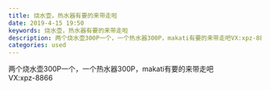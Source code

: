 ```yaml
---
title: 烧水壶，热水器有要的来带走啦
date: 2019-4-15 19:50
keywords: 烧水壶，热水器有要的来带走啦
description: 两个烧水壶300P一个，一个热水器300P，makati有要的来带走吧VX:xpz-8866
categories: used
---
```

<td class="t_f" id="postmessage_3508781">

两个烧水壶300P一个，一个热水器300P，makati有要的来带走吧<br/>
VX:xpz-8866<br/>
</td>
